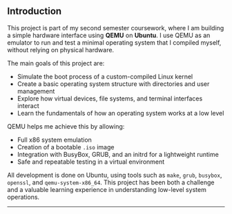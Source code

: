 ## Introduction

This project is part of my second semester coursework, where I am building a simple hardware interface using **QEMU** on **Ubuntu**. I use QEMU as an emulator to run and test a minimal operating system that I compiled myself, without relying on physical hardware.

The main goals of this project are:
- Simulate the boot process of a custom-compiled Linux kernel
- Create a basic operating system structure with directories and user management
- Explore how virtual devices, file systems, and terminal interfaces interact
- Learn the fundamentals of how an operating system works at a low level

QEMU helps me achieve this by allowing:
- Full x86 system emulation
- Creation of a bootable `.iso` image
- Integration with BusyBox, GRUB, and an initrd for a lightweight runtime
- Safe and repeatable testing in a virtual environment

All development is done on Ubuntu, using tools such as `make`, `grub`, `busybox`, `openssl`, and `qemu-system-x86_64`. This project has been both a challenge and a valuable learning experience in understanding low-level system operations.

---
